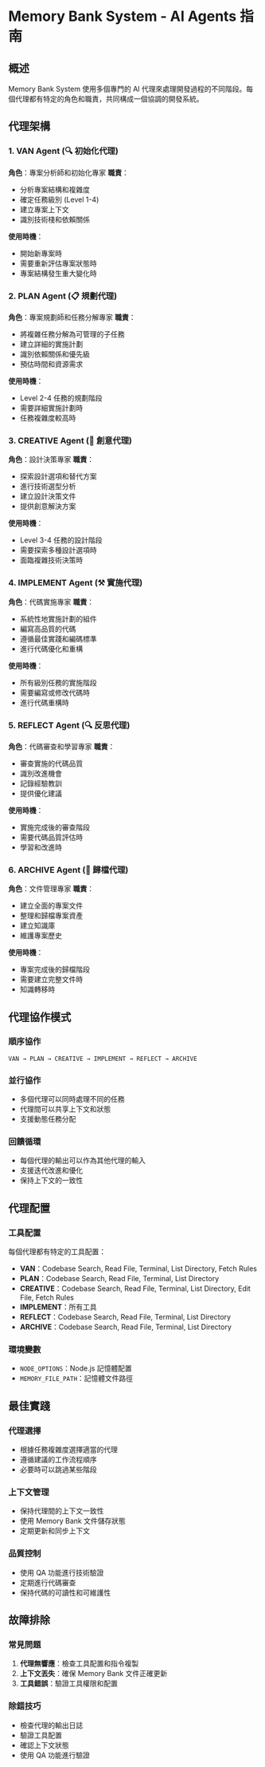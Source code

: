 # Memory Bank System - AI Agents 指南

## 概述
Memory Bank System 使用多個專門的 AI 代理來處理開發過程的不同階段。每個代理都有特定的角色和職責，共同構成一個協調的開發系統。

## 代理架構

### 1. VAN Agent (🔍 初始化代理)
**角色**：專案分析師和初始化專家
**職責**：
- 分析專案結構和複雜度
- 確定任務級別 (Level 1-4)
- 建立專案上下文
- 識別技術棧和依賴關係

**使用時機**：
- 開始新專案時
- 需要重新評估專案狀態時
- 專案結構發生重大變化時

### 2. PLAN Agent (📋 規劃代理)
**角色**：專案規劃師和任務分解專家
**職責**：
- 將複雜任務分解為可管理的子任務
- 建立詳細的實施計劃
- 識別依賴關係和優先級
- 預估時間和資源需求

**使用時機**：
- Level 2-4 任務的規劃階段
- 需要詳細實施計劃時
- 任務複雜度較高時

### 3. CREATIVE Agent (🎨 創意代理)
**角色**：設計決策專家
**職責**：
- 探索設計選項和替代方案
- 進行技術選型分析
- 建立設計決策文件
- 提供創意解決方案

**使用時機**：
- Level 3-4 任務的設計階段
- 需要探索多種設計選項時
- 面臨複雜技術決策時

### 4. IMPLEMENT Agent (⚒️ 實施代理)
**角色**：代碼實施專家
**職責**：
- 系統性地實施計劃的組件
- 編寫高品質的代碼
- 遵循最佳實踐和編碼標準
- 進行代碼優化和重構

**使用時機**：
- 所有級別任務的實施階段
- 需要編寫或修改代碼時
- 進行代碼重構時

### 5. REFLECT Agent (🔍 反思代理)
**角色**：代碼審查和學習專家
**職責**：
- 審查實施的代碼品質
- 識別改進機會
- 記錄經驗教訓
- 提供優化建議

**使用時機**：
- 實施完成後的審查階段
- 需要代碼品質評估時
- 學習和改進時

### 6. ARCHIVE Agent (📁 歸檔代理)
**角色**：文件管理專家
**職責**：
- 建立全面的專案文件
- 整理和歸檔專案資產
- 建立知識庫
- 維護專案歷史

**使用時機**：
- 專案完成後的歸檔階段
- 需要建立完整文件時
- 知識轉移時

## 代理協作模式

### 順序協作
```
VAN → PLAN → CREATIVE → IMPLEMENT → REFLECT → ARCHIVE
```

### 並行協作
- 多個代理可以同時處理不同的任務
- 代理間可以共享上下文和狀態
- 支援動態任務分配

### 回饋循環
- 每個代理的輸出可以作為其他代理的輸入
- 支援迭代改進和優化
- 保持上下文的一致性

## 代理配置

### 工具配置
每個代理都有特定的工具配置：
- **VAN**：Codebase Search, Read File, Terminal, List Directory, Fetch Rules
- **PLAN**：Codebase Search, Read File, Terminal, List Directory
- **CREATIVE**：Codebase Search, Read File, Terminal, List Directory, Edit File, Fetch Rules
- **IMPLEMENT**：所有工具
- **REFLECT**：Codebase Search, Read File, Terminal, List Directory
- **ARCHIVE**：Codebase Search, Read File, Terminal, List Directory

### 環境變數
- `NODE_OPTIONS`：Node.js 記憶體配置
- `MEMORY_FILE_PATH`：記憶體文件路徑

## 最佳實踐

### 代理選擇
- 根據任務複雜度選擇適當的代理
- 遵循建議的工作流程順序
- 必要時可以跳過某些階段

### 上下文管理
- 保持代理間的上下文一致性
- 使用 Memory Bank 文件儲存狀態
- 定期更新和同步上下文

### 品質控制
- 使用 QA 功能進行技術驗證
- 定期進行代碼審查
- 保持代碼的可讀性和可維護性

## 故障排除

### 常見問題
1. **代理無響應**：檢查工具配置和指令複製
2. **上下文丟失**：確保 Memory Bank 文件正確更新
3. **工具錯誤**：驗證工具權限和配置

### 除錯技巧
- 檢查代理的輸出日誌
- 驗證工具配置
- 確認上下文狀態
- 使用 QA 功能進行驗證